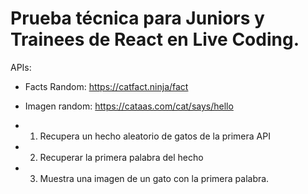 # Prueba técnica para Juniors y Trainees de React en Live Coding.

APIs:

- Facts Random: https://catfact.ninja/fact
- Imagen random: https://cataas.com/cat/says/hello

- 1. Recupera un hecho aleatorio de gatos de la primera API
- 2. Recuperar la primera palabra del hecho
- 3. Muestra una imagen de un gato con la primera palabra.